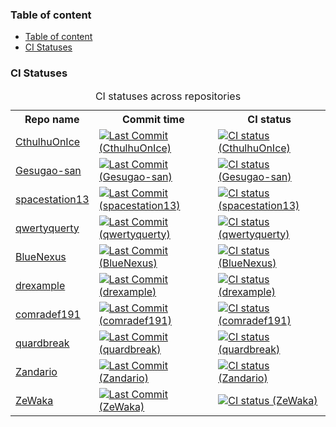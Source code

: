 
### Table of content
- [Table of content](#table-of-content)
- [CI Statuses](#ci-statuses)

### CI Statuses

<table>
<caption>CI statuses across repositories</caption>
	<tr>
		<th>Repo name</th>
		<th>Commit time</th>
		<th>CI status</th>
	</tr>
	<tr>
		<td>
			<a href="https://github.com/CthulhuOnIce/SS13-Codebases/">
				CthulhuOnIce
			</a>
		</td>
		<td>
			<a href="https://github.com/CthulhuOnIce/SS13-Codebases/commits/">
				<img alt="Last Commit (CthulhuOnIce)"
				src="https://img.shields.io/github/last-commit/CthulhuOnIce/SS13-Codebases"/>
			</a>
		</td>
		<td>
			<a href="https://github.com/CthulhuOnIce/SS13-Codebases/actions/workflows/main.yml">
				<img alt="CI status (CthulhuOnIce)"
				src="https://github.com/CthulhuOnIce/SS13-Codebases/actions/workflows/main.yml/badge.svg"/>
			</a>
		</td>
	</tr>
	<tr>
		<td>
			<a href="https://github.com/Gesugao-san/SS13-Codebases/">
				Gesugao-san
			</a>
		</td>
		<td>
			<a href="https://github.com/Gesugao-san/SS13-Codebases/commits/">
				<img alt="Last Commit (Gesugao-san)"
				src="https://img.shields.io/github/last-commit/Gesugao-san/SS13-Codebases"/>
			</a>
		</td>
		<td>
			<a href="https://github.com/Gesugao-san/SS13-Codebases/actions/workflows/main.yml">
				<img alt="CI status (Gesugao-san)"
				src="https://github.com/Gesugao-san/SS13-Codebases/actions/workflows/main.yml/badge.svg"/>
			</a>
		</td>
	</tr>
	<tr>
		<td>
			<a href="https://github.com/spacestation13/SS13-Codebases/">
				spacestation13
			</a>
		</td>
		<td>
			<a href="https://github.com/spacestation13/SS13-Codebases/commits/">
				<img alt="Last Commit (spacestation13)"
				src="https://img.shields.io/github/last-commit/spacestation13/SS13-Codebases"/>
			</a>
		</td>
		<td>
			<a href="https://github.com/spacestation13/SS13-Codebases/actions/workflows/main.yml">
				<img alt="CI status (spacestation13)"
				src="https://github.com/spacestation13/SS13-Codebases/actions/workflows/main.yml/badge.svg"/>
			</a>
		</td>
	</tr>
	<tr>
		<td>
			<a href="https://github.com/qwertyquerty/SS13-Codebases/">
				qwertyquerty
			</a>
		</td>
		<td>
			<a href="https://github.com/qwertyquerty/SS13-Codebases/commits/">
				<img alt="Last Commit (qwertyquerty)"
				src="https://img.shields.io/github/last-commit/qwertyquerty/SS13-Codebases"/>
			</a>
		</td>
		<td>
			<a href="https://github.com/qwertyquerty/SS13-Codebases/actions/workflows/main.yml">
				<img alt="CI status (qwertyquerty)"
				src="https://github.com/qwertyquerty/SS13-Codebases/actions/workflows/main.yml/badge.svg"/>
			</a>
		</td>
	</tr>
	<tr>
		<td>
			<a href="https://github.com/BlueNexus/SS13-Codebases/">
				BlueNexus
			</a>
		</td>
		<td>
			<a href="https://github.com/BlueNexus/SS13-Codebases/commits/">
				<img alt="Last Commit (BlueNexus)"
				src="https://img.shields.io/github/last-commit/BlueNexus/SS13-Codebases"/>
			</a>
		</td>
		<td>
			<a href="https://github.com/BlueNexus/SS13-Codebases/actions/workflows/main.yml">
				<img alt="CI status (BlueNexus)"
				src="https://github.com/BlueNexus/SS13-Codebases/actions/workflows/main.yml/badge.svg"/>
			</a>
		</td>
	</tr>
	<tr>
		<td>
			<a href="https://github.com/drexample/SS13-Codebases/">
				drexample
			</a>
		</td>
		<td>
			<a href="https://github.com/drexample/SS13-Codebases/commits/">
				<img alt="Last Commit (drexample)"
				src="https://img.shields.io/github/last-commit/drexample/SS13-Codebases"/>
			</a>
		</td>
		<td>
			<a href="https://github.com/drexample/SS13-Codebases/actions/workflows/main.yml">
				<img alt="CI status (drexample)"
				src="https://github.com/drexample/SS13-Codebases/actions/workflows/main.yml/badge.svg"/>
			</a>
		</td>
	</tr>
	<tr>
		<td>
			<a href="https://github.com/comradef191/SS13-Codebases/">
				comradef191
			</a>
		</td>
		<td>
			<a href="https://github.com/comradef191/SS13-Codebases/commits/">
				<img alt="Last Commit (comradef191)"
				src="https://img.shields.io/github/last-commit/comradef191/SS13-Codebases"/>
			</a>
		</td>
		<td>
			<a href="https://github.com/comradef191/SS13-Codebases/actions/workflows/main.yml">
				<img alt="CI status (comradef191)"
				src="https://github.com/comradef191/SS13-Codebases/actions/workflows/main.yml/badge.svg"/>
			</a>
		</td>
	</tr>
	<tr>
		<td>
			<a href="https://github.com/quardbreak/SS13-Codebases/">
				quardbreak
			</a>
		</td>
		<td>
			<a href="https://github.com/quardbreak/SS13-Codebases/commits/">
				<img alt="Last Commit (quardbreak)"
				src="https://img.shields.io/github/last-commit/quardbreak/SS13-Codebases"/>
			</a>
		</td>
		<td>
			<a href="https://github.com/quardbreak/SS13-Codebases/actions/workflows/main.yml">
				<img alt="CI status (quardbreak)"
				src="https://github.com/quardbreak/SS13-Codebases/actions/workflows/main.yml/badge.svg"/>
			</a>
		</td>
	</tr>
	<tr>
		<td>
			<a href="https://github.com/Zandario/SS13-Codebases/">
				Zandario
			</a>
		</td>
		<td>
			<a href="https://github.com/Zandario/SS13-Codebases/commits/">
				<img alt="Last Commit (Zandario)"
				src="https://img.shields.io/github/last-commit/Zandario/SS13-Codebases"/>
			</a>
		</td>
		<td>
			<a href="https://github.com/Zandario/SS13-Codebases/actions/workflows/main.yml">
				<img alt="CI status (Zandario)"
				src="https://github.com/Zandario/SS13-Codebases/actions/workflows/main.yml/badge.svg"/>
			</a>
		</td>
	</tr>
	<tr>
		<td>
			<a href="https://github.com/ZeWaka/SS13-Codebases/">
				ZeWaka
			</a>
		</td>
		<td>
			<a href="https://github.com/ZeWaka/SS13-Codebases/commits/">
				<img alt="Last Commit (ZeWaka)"
				src="https://img.shields.io/github/last-commit/ZeWaka/SS13-Codebases"/>
			</a>
		</td>
		<td>
			<a href="https://github.com/ZeWaka/SS13-Codebases/actions/workflows/main.yml">
				<img alt="CI status (ZeWaka)"
				src="https://github.com/ZeWaka/SS13-Codebases/actions/workflows/main.yml/badge.svg"/>
			</a>
		</td>
	</tr>
</table>
